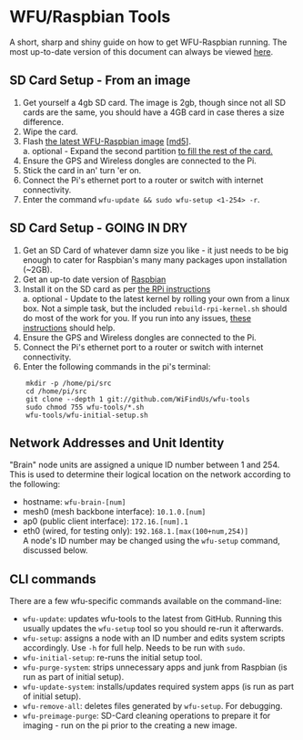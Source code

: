 WFU/Raspbian Tools
==================
A short, sharp and shiny guide on how to get WFU-Raspbian running. The most up-to-date version of this document can always be viewed [here](https://github.com/WiFindUs/wfu-tools).

SD Card Setup - From an image
-----------------------------
1. Get yourself a 4gb SD card. The image is 2gb, though since not all SD cards are the same, you should have a 4GB card in case theres a size difference.  
2. Wipe the card.  
3. Flash [the latest WFU-Raspbian image](http://wifindus.com/downloads/wfu-raspbian.zip) \[[md5](http://wifindus.com/downloads/wfu-raspbian.zip.md5)\].  
    a. optional - Expand the second partition [to fill the rest of the card.](http://www.raspberrypi.org/forums/viewtopic.php?f=51&t=45265)  
4. Ensure the GPS and Wireless dongles are connected to the Pi.  
5. Stick the card in an' turn 'er on.  
6. Connect the Pi's ethernet port to a router or switch with internet connectivity.  
7. Enter the command `wfu-update && sudo wfu-setup <1-254> -r`.  


SD Card Setup - GOING IN DRY
----------------------------
1. Get an SD Card of whatever damn size you like - it just needs to be big enough to cater for Raspbian's many many packages upon installation (~2GB).  
2. Get an up-to date version of [Raspbian](http://downloads.raspberrypi.org/raspbian_latest)  
3. Install it on the SD card as per [the RPi instructions](http://www.raspberrypi.org/documentation/installation/installing-images/README.md)  
    a. optional - Update to the latest kernel by rolling your own from a linux box. Not a simple task, but the included `rebuild-rpi-kernel.sh` should do most of the work for you. If you run into any issues, [these instructions](http://elinux.org/RPi_Kernel_Compilation) should help.  
4. Ensure the GPS and Wireless dongles are connected to the Pi.  
5. Connect the Pi's ethernet port to a router or switch with internet connectivity.  
6. Enter the following commands in the pi's terminal:  
```Shell
    mkdir -p /home/pi/src  
	cd /home/pi/src  
	git clone --depth 1 git://github.com/WiFindUs/wfu-tools  
	sudo chmod 755 wfu-tools/*.sh  
	wfu-tools/wfu-initial-setup.sh  
```


Network Addresses and Unit Identity
-----------------------------------
"Brain" node units are assigned a unique ID number between 1 and 254. This is used to determine their logical location on the network according to the following:  
- hostname: `wfu-brain-[num]`  
- mesh0 (mesh backbone interface): `10.1.0.[num]`  
- ap0 (public client interface): `172.16.[num].1`  
- eth0 (wired, for testing only): `192.168.1.[max(100+num,254)]`  
A node's ID number may be changed using the `wfu-setup` command, discussed below.  


CLI commands
------------
There are a few wfu-specific commands available on the command-line:  
- `wfu-update`: updates wfu-tools to the latest from GitHub. Running this usually updates the `wfu-setup` tool so you should re-run it afterwards.
- `wfu-setup`: assigns a node with an ID number and edits system scripts accordingly. Use `-h` for full help. Needs to be run with `sudo`.
- `wfu-initial-setup`: re-runs the initial setup tool.
- `wfu-purge-system`: strips unnecessary apps and junk from Raspbian (is run as part of initial setup).
- `wfu-update-system`: installs/updates required system apps (is run as part of initial setup).
- `wfu-remove-all`: deletes files generated by `wfu-setup`. For debugging.
- `wfu-preimage-purge`: SD-Card cleaning operations to prepare it for imaging - run on the pi prior to the creating a new image.

